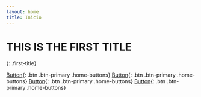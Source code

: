 ```yaml
---
layout: home
title: Inicio
---
```


# THIS IS THE FIRST TITLE
{: .first-title}

[Button](link){: .btn .btn-primary .home-buttons}
[Button](link){: .btn .btn-primary .home-buttons}
[Button](link){: .btn .btn-primary .home-buttons}
[Button](link){: .btn .btn-primary .home-buttons}